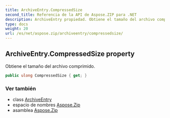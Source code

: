 ```yaml
---
title: ArchiveEntry.CompressedSize
second_title: Referencia de la API de Aspose.ZIP para .NET
description: ArchiveEntry propiedad. Obtiene el tamaño del archivo comprimido.
type: docs
weight: 20
url: /es/net/aspose.zip/archiveentry/compressedsize/
---
```

## ArchiveEntry.CompressedSize property

Obtiene el tamaño del archivo comprimido.

```csharp
public ulong CompressedSize { get; }
```

### Ver también

* class [ArchiveEntry](../)
* espacio de nombres [Aspose.Zip](../../archiveentry/)
* asamblea [Aspose.Zip](../../../)


